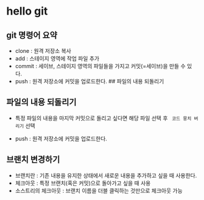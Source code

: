 # hello git

## git 명령어 요약

 - clone : 원격 저장소 복사
 - add : 스테이지 영역에 작업 파일 추가
 - commit : 세이브, 스테이지 영역의 파일들을 가지고 커밋(=세이브)을 만들 수 있다.
 - push : 원격 저장소에 커밋을 업로드한다. ## 파일의 내용 되돌리기

 
 ## 파일의 내용 되돌리기

  - 특정 파일의 내용을 마지막 커밋으로 돌리고 싶다면 해당 파일 선택 후 ` 코드 뭉치 버리기` 선택

 - push : 원격 저장소에 커밋을 업로드한다.

 ## 브랜치 변경하기

 - 브랜치란 : 기존 내용을 유지한 상태에서 새로운 내용을 추가하고 싶을 때 사용한다.
 - 체크아웃 : 특정 브랜치(혹은 커밋)으로 돌아가고 싶을 때 사용
 - 소스트리의 체크아웃 : 브랜치 이름을 더블 클릭하는 것만으로 체크아웃 가능
